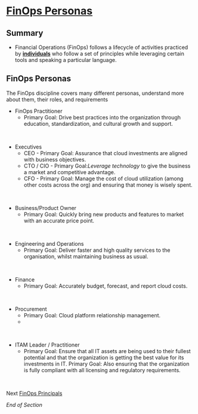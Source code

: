 # [FinOps Personas](https://www.finops.org/framework/personas/)

## Summary
* Financial Operations (FinOps) follows a lifecycle of activities practiced by [**individuals**](https://www.mindmeister.com/2757652925/03-finops-teams-motivation) who follow a set of principles while leveraging certain tools and speaking a particular language.

## FinOps Personas
The FinOps discipline covers many different personas, understand more about them, their roles, and requirements
<br>
* FinOps Practitioner
    * Primary Goal: Drive best practices into the organization through education, standardization, and cultural growth and support.
<br>

* Executives
    * CEO - Primary Goal: Assurance that cloud investments are aligned with business objectives.
    * CTO / CIO - Primary Goal:*Leverage technology* to give the business a market and competitive advantage.
    * CFO - Primary Goal: Manage the cost of cloud utilization (among other costs across the org) and ensuring that money is wisely spent.
<br>

* Business/Product Owner
    * Primary Goal: Quickly bring new products and features to market with an accurate price point.
<br>

* Engineering and Operations
    * Primary Goal: Deliver faster and high quality services to the organisation, whilst maintaining business as usual.
<br>

* Finance
    * Primary Goal: Accurately budget, forecast, and report cloud costs.
<br>

* Procurement
    * Primary Goal: Cloud platform relationship management.
    * 
<br>

* ITAM Leader / Practitioner
    * Primary Goal: Ensure that all IT assets are being used to their fullest potential and that the organization is getting the best value for its investments in IT. 
    Primary Goal: Also ensuring that the organization is fully compliant with all licensing and regulatory requirements. 
<br>

Next [FinOps Principals](https://github.com/jamesbuckett/finops-certified-practitioner/blob/main/04-finops-principals.md)
<br>

*End of Section*